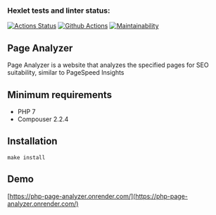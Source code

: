 ### Hexlet tests and linter status:
[![Actions Status](https://github.com/PolinaVoronczova/php-project-9/actions/workflows/hexlet-check.yml/badge.svg)](https://github.com/PolinaVoronczova/php-project-9/actions)
[![Github Actions](https://github.com/PolinaVoronczova/php-project-9/actions/workflows/hexlet-check.yml/badge.svg)](https://github.com/PolinaVoronczova/php-project-9/actions)
[![Maintainability](https://api.codeclimate.com/v1/badges/18ad868f6b70d31dc278/maintainability)](https://codeclimate.com/github/PolinaVoronczova/php-project-9/maintainability)
## Page Analyzer
Page Analyzer is a website that analyzes the specified pages for SEO suitability, similar to PageSpeed Insights
## Minimum requirements
* PHP 7
* Compouser 2.2.4
## Installation
    make install
## Demo
[https://php-page-analyzer.onrender.com/](https://php-page-analyzer.onrender.com/)